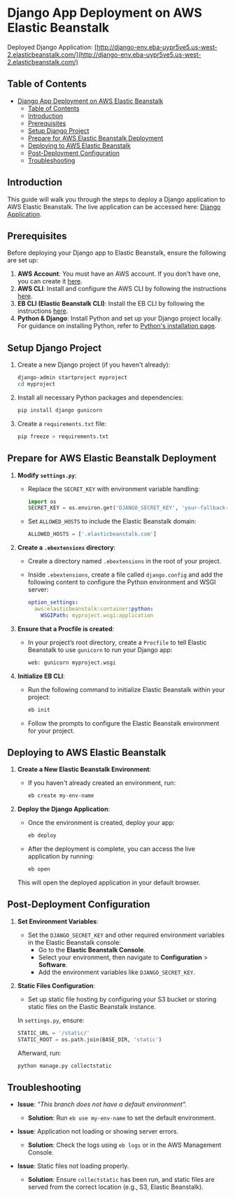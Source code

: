 # Django App Deployment on AWS Elastic Beanstalk

Deployed Django Application: [http://django-env.eba-uypr5ve5.us-west-2.elasticbeanstalk.com/](http://django-env.eba-uypr5ve5.us-west-2.elasticbeanstalk.com/)

## Table of Contents

- [Django App Deployment on AWS Elastic Beanstalk](#django-app-deployment-on-aws-elastic-beanstalk)
  - [Table of Contents](#table-of-contents)
  - [Introduction](#introduction)
  - [Prerequisites](#prerequisites)
  - [Setup Django Project](#setup-django-project)
  - [Prepare for AWS Elastic Beanstalk Deployment](#prepare-for-aws-elastic-beanstalk-deployment)
  - [Deploying to AWS Elastic Beanstalk](#deploying-to-aws-elastic-beanstalk)
  - [Post-Deployment Configuration](#post-deployment-configuration)
  - [Troubleshooting](#troubleshooting)
   
## Introduction

This guide will walk you through the steps to deploy a Django application to AWS Elastic Beanstalk. The live application can be accessed here: [Django Application](http://django-env.eba-uypr5ve5.us-west-2.elasticbeanstalk.com/).

## Prerequisites

Before deploying your Django app to Elastic Beanstalk, ensure the following are set up:

1. **AWS Account**: You must have an AWS account. If you don't have one, you can create it [here](https://aws.amazon.com/).
2. **AWS CLI**: Install and configure the AWS CLI by following the instructions [here](https://docs.aws.amazon.com/cli/latest/userguide/install-cliv2.html).
3. **EB CLI (Elastic Beanstalk CLI)**: Install the EB CLI by following the instructions [here](https://docs.aws.amazon.com/elasticbeanstalk/latest/dg/eb-cli3-install.html).
4. **Python & Django**: Install Python and set up your Django project locally. For guidance on installing Python, refer to [Python's installation page](https://www.python.org/downloads/).

## Setup Django Project

1. Create a new Django project (if you haven't already):

   ```bash
   django-admin startproject myproject
   cd myproject
   ```

2. Install all necessary Python packages and dependencies:

   ```bash
   pip install django gunicorn
   ```

3. Create a `requirements.txt` file:

   ```bash
   pip freeze > requirements.txt
   ```

## Prepare for AWS Elastic Beanstalk Deployment

1. **Modify `settings.py`**:
   - Replace the `SECRET_KEY` with environment variable handling:

     ```python
     import os
     SECRET_KEY = os.environ.get('DJANGO_SECRET_KEY', 'your-fallback-secret-key')
     ```

   - Set `ALLOWED_HOSTS` to include the Elastic Beanstalk domain:

     ```python
     ALLOWED_HOSTS = ['.elasticbeanstalk.com']
     ```

2. **Create a `.ebextensions` directory**:
   - Create a directory named `.ebextensions` in the root of your project.
   - Inside `.ebextensions`, create a file called `django.config` and add the following content to configure the Python environment and WSGI server:

     ```yaml
     option_settings:
       aws:elasticbeanstalk:container:python:
         WSGIPath: myproject.wsgi:application
     ```

3. **Ensure that a Procfile is created**:
   - In your project’s root directory, create a `Procfile` to tell Elastic Beanstalk to use `gunicorn` to run your Django app:

     ```bash
     web: gunicorn myproject.wsgi
     ```

4. **Initialize EB CLI**:
   - Run the following command to initialize Elastic Beanstalk within your project:

     ```bash
     eb init
     ```

   - Follow the prompts to configure the Elastic Beanstalk environment for your project.

## Deploying to AWS Elastic Beanstalk

1. **Create a New Elastic Beanstalk Environment**:
   - If you haven't already created an environment, run:

     ```bash
     eb create my-env-name
     ```

2. **Deploy the Django Application**:
   - Once the environment is created, deploy your app:

     ```bash
     eb deploy
     ```

   - After the deployment is complete, you can access the live application by running:

     ```bash
     eb open
     ```

   This will open the deployed application in your default browser.

## Post-Deployment Configuration

1. **Set Environment Variables**:
   - Set the `DJANGO_SECRET_KEY` and other required environment variables in the Elastic Beanstalk console:
     - Go to the **Elastic Beanstalk Console**.
     - Select your environment, then navigate to **Configuration** > **Software**.
     - Add the environment variables like `DJANGO_SECRET_KEY`.

2. **Static Files Configuration**:
   - Set up static file hosting by configuring your S3 bucket or storing static files on the Elastic Beanstalk instance.

   In `settings.py`, ensure:

   ```python
   STATIC_URL = '/static/'
   STATIC_ROOT = os.path.join(BASE_DIR, 'static')
   ```

   Afterward, run:

   ```bash
   python manage.py collectstatic
   ```

## Troubleshooting

- **Issue**: _"This branch does not have a default environment"._
  - **Solution**: Run `eb use my-env-name` to set the default environment.
  
- **Issue**: Application not loading or showing server errors.
  - **Solution**: Check the logs using `eb logs` or in the AWS Management Console.
  
- **Issue**: Static files not loading properly.
  - **Solution**: Ensure `collectstatic` has been run, and static files are served from the correct location (e.g., S3, Elastic Beanstalk).
